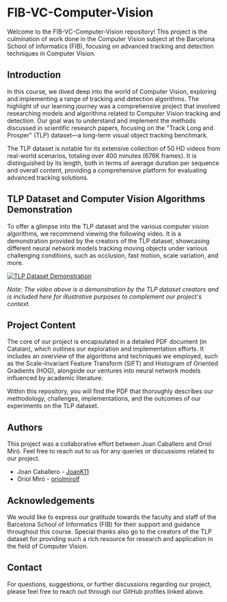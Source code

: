 # FIB-VC-Computer-Vision

Welcome to the FIB-VC-Computer-Vision repository! This project is the culmination of work done in the Computer Vision subject at the Barcelona School of Informatics (FIB), focusing on advanced tracking and detection techniques in Computer Vision.

## Introduction

In this course, we dived deep into the world of Computer Vision, exploring and implementing a range of tracking and detection algorithms. The highlight of our learning journey was a comprehensive project that involved researching models and algorithms related to Computer Vision tracking and detection. Our goal was to understand and implement the methods discussed in scientific research papers, focusing on the "Track Long and Prosper" (TLP) dataset—a long-term visual object tracking benchmark.

The TLP dataset is notable for its extensive collection of 50 HD videos from real-world scenarios, totaling over 400 minutes (676K frames). It is distinguished by its length, both in terms of average duration per sequence and overall content, providing a comprehensive platform for evaluating advanced tracking solutions.

## TLP Dataset and Computer Vision Algorithms Demonstration

To offer a glimpse into the TLP dataset and the various computer vision algorithms, we recommend viewing the following video. It is a demonstration provided by the creators of the TLP dataset, showcasing different neural network models tracking moving objects under various challenging conditions, such as occlusion, fast motion, scale variation, and more.

[![TLP Dataset Demonstration](https://img.youtube.com/vi/eeT2J6UbCEc/0.jpg)](https://youtu.be/eeT2J6UbCEc)

*Note: The video above is a demonstration by the TLP dataset creators and is included here for illustrative purposes to complement our project's context.*

## Project Content

The core of our project is encapsulated in a detailed PDF document (in Catalan), which outlines our exploration and implementation efforts. It includes an overview of the algorithms and techniques we employed, such as the Scale-Invariant Feature Transform (SIFT) and Histogram of Oriented Gradients (HOG), alongside our ventures into neural network models influenced by academic literature.

Within this repository, you will find the PDF that thoroughly describes our methodology, challenges, implementations, and the outcomes of our experiments on the TLP dataset.

## Authors

This project was a collaborative effort between Joan Caballero and Oriol Miró. Feel free to reach out to us for any queries or discussions related to our project.

- Joan Caballero - [JoanK11](https://github.com/joank11)
- Oriol Miró - [oriolmirolf](https://github.com/oriolmirolf)

## Acknowledgements

We would like to express our gratitude towards the faculty and staff of the Barcelona School of Informatics (FIB) for their support and guidance throughout this course. Special thanks also go to the creators of the TLP dataset for providing such a rich resource for research and application in the field of Computer Vision.

## Contact

For questions, suggestions, or further discussions regarding our project, please feel free to reach out through our GitHub profiles linked above.

